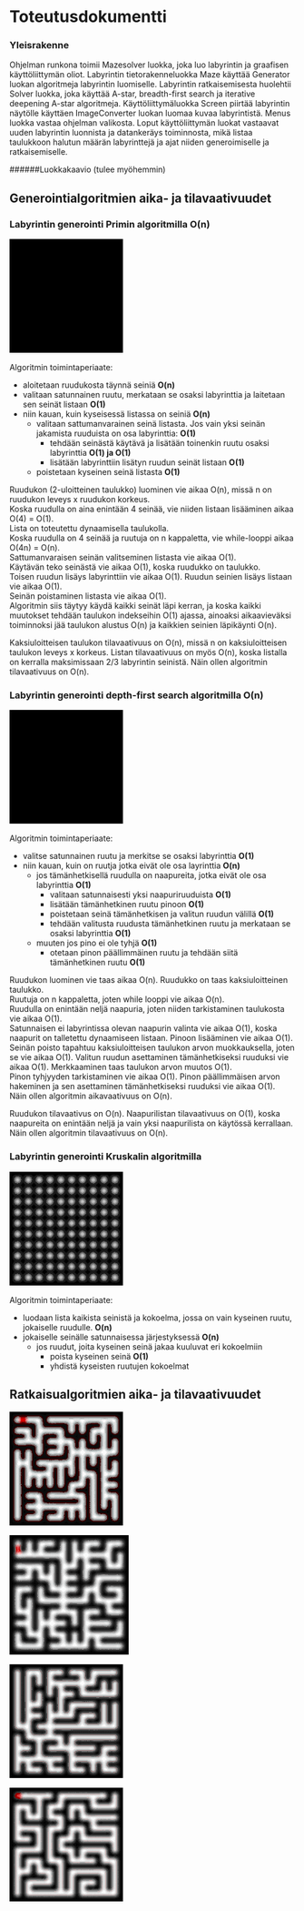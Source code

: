 # Toteutusdokumentti

### Yleisrakenne
Ohjelman runkona toimii Mazesolver luokka, joka luo labyrintin ja graafisen käyttöliittymän oliot. Labyrintin tietorakenneluokka Maze 
käyttää Generator luokan algoritmeja labyrintin luomiselle.
Labyrintin ratkaisemisesta huolehtii Solver luokka, joka käyttää A-star, breadth-first search ja iterative deepening A-star algoritmeja. Käyttöliittymäluokka Screen piirtää labyrintin näytölle käyttäen ImageConverter luokan
luomaa kuvaa labyrintistä. Menus luokka vastaa ohjelman valikosta. Loput käyttöliittymän luokat vastaavat uuden labyrintin luonnista ja
datankeräys toiminnosta, mikä listaa taulukkoon halutun määrän labyrinttejä ja ajat niiden generoimiselle ja ratkaisemiselle.

######Luokkakaavio (tulee myöhemmin)

## Generointialgoritmien aika- ja tilavaativuudet
### Labyrintin generointi Primin algoritmilla O(n)

![Prim's](https://github.com/joonasil/labyrintin-ratkaisija/blob/master/Dokumentaatio/Kuvia/prim.gif)

Algoritmin toimintaperiaate: 
* aloitetaan ruudukosta täynnä seiniä **O(n)**
* valitaan satunnainen ruutu, merkataan se osaksi labyrinttia ja laitetaan sen seinät listaan **O(1)**
* niin kauan, kuin kyseisessä listassa on seiniä **O(n)**
  * valitaan sattumanvarainen seinä listasta. Jos vain yksi seinän jakamista ruuduista on osa labyrinttia: **O(1)**
    * tehdään seinästä käytävä ja lisätään toinenkin ruutu osaksi labyrinttia **O(1) ja O(1)**
    * lisätään labyrinttiin lisätyn ruudun seinät listaan **O(1)**
  * poistetaan kyseinen seinä listasta **O(1)**

Ruudukon (2-uloitteinen taulukko) luominen vie aikaa O(n), missä n on ruudukon leveys x ruudukon korkeus.  
Koska ruudulla on aina enintään 4 seinää, vie niiden listaan lisääminen aikaa O(4) = O(1).  
Lista on toteutettu dynaamisella taulukolla.    
Koska ruudulla on 4 seinää ja ruutuja on n kappaletta, vie while-looppi aikaa O(4n) = O(n).  
Sattumanvaraisen seinän valitseminen listasta vie aikaa O(1).  
Käytävän teko seinästä vie aikaa O(1), koska ruudukko on taulukko.  
Toisen ruudun lisäys labyrinttiin vie aikaa O(1). Ruudun seinien lisäys listaan vie aikaa O(1).  
Seinän poistaminen listasta vie aikaa O(1).  
Algoritmin siis täytyy käydä kaikki seinät läpi kerran, ja koska kaikki muutokset tehdään taulukon indekseihin O(1) ajassa, ainoaksi aikaavieväksi toiminnoksi jää taulukon alustus O(n) ja kaikkien seinien läpikäynti O(n).  
  
Kaksiuloitteisen taulukon tilavaativuus on O(n), missä n on kaksiuloitteisen taulukon leveys x korkeus.  Listan tilavaativuus on myös O(n), koska listalla on kerralla maksimissaan 2/3 labyrintin seinistä. Näin ollen algoritmin tilavaativuus on O(n).
  
  
### Labyrintin generointi depth-first search algoritmilla O(n)

![DFS's](https://github.com/joonasil/labyrintin-ratkaisija/blob/master/Dokumentaatio/Kuvia/dfs.gif)

Algoritmin toimintaperiaate:
* valitse satunnainen ruutu ja merkitse se osaksi labyrinttia **O(1)**
* niin kauan, kuin on ruutja jotka eivät ole osa layrinttia **O(n)**
  * jos tämänhetkisellä ruudulla on naapureita, jotka eivät ole osa labyrinttia **O(1)**
    * valitaan satunnaisesti yksi naapuriruuduista **O(1)**
    * lisätään tämänhetkinen ruutu pinoon **O(1)**
    * poistetaan seinä tämänhetkisen ja valitun ruudun välillä **O(1)**
    * tehdään valitusta ruudusta tämänhetkinen ruutu ja merkataan se osaksi labyrinttia **O(1)**
  * muuten jos pino ei ole tyhjä **O(1)**
    * otetaan pinon päällimmäinen ruutu ja tehdään siitä tämänhetkinen ruutu **O(1)**
    
Ruudukon luominen vie taas aikaa O(n). Ruudukko on taas kaksiuloitteinen taulukko.  
Ruutuja on n kappaletta, joten while looppi vie aikaa O(n).  
Ruudulla on enintään neljä naapuria, joten niiden tarkistaminen taulukosta vie aikaa O(1).  
Satunnaisen ei labyrintissa olevan naapurin valinta vie aikaa O(1), koska naapurit on talletettu dynaamiseen listaan.
Pinoon lisääminen vie aikaa O(1).  
Seinän poisto tapahtuu kaksiuloitteisen taulukon arvon muokkauksella, joten se vie aikaa O(1).
Valitun ruudun asettaminen tämänhetkiseksi ruuduksi vie aikaa O(1). Merkkaaminen taas taulukon arvon muutos O(1).  
Pinon tyhjyyden tarkistaminen vie aikaa O(1).
Pinon päällimmäisen arvon hakeminen ja sen asettaminen tämänhetkiseksi ruuduksi vie aikaa O(1).  
Näin ollen algoritmin aikavaativuus on O(n).  
  
Ruudukon tilavaativus on O(n). Naapurilistan tilavaativuus on O(1), koska naapureita on enintään neljä ja vain yksi naapurilista on käytössä kerrallaan. Näin ollen algoritmin tilavaativuus on O(n).
  
### Labyrintin generointi Kruskalin algoritmilla

![Kruskal's](https://github.com/joonasil/labyrintin-ratkaisija/blob/master/Dokumentaatio/Kuvia/kruskal.gif)

Algoritmin toimintaperiaate:
* luodaan lista kaikista seinistä ja kokoelma, jossa on vain kyseinen ruutu, jokaiselle ruudulle. **O(n)**
* jokaiselle seinälle satunnaisessa järjestyksessä **O(n)**
  * jos ruudut, joita kyseinen seinä jakaa kuuluvat eri kokoelmiin
    * poista kyseinen seinä **O(1)**
    * yhdistä kyseisten ruutujen kokoelmat
    


## Ratkaisualgoritmien aika- ja tilavaativuudet

![BFS's](https://github.com/joonasil/labyrintin-ratkaisija/blob/master/Dokumentaatio/Kuvia/bfs.gif)

![AStar's](https://github.com/joonasil/labyrintin-ratkaisija/blob/master/Dokumentaatio/Kuvia/astar.gif)

![IDAStar's](https://github.com/joonasil/labyrintin-ratkaisija/blob/master/Dokumentaatio/Kuvia/idastar.gif)

![IDAStar's 2](https://github.com/joonasil/labyrintin-ratkaisija/blob/master/Dokumentaatio/Kuvia/ida.gif)
